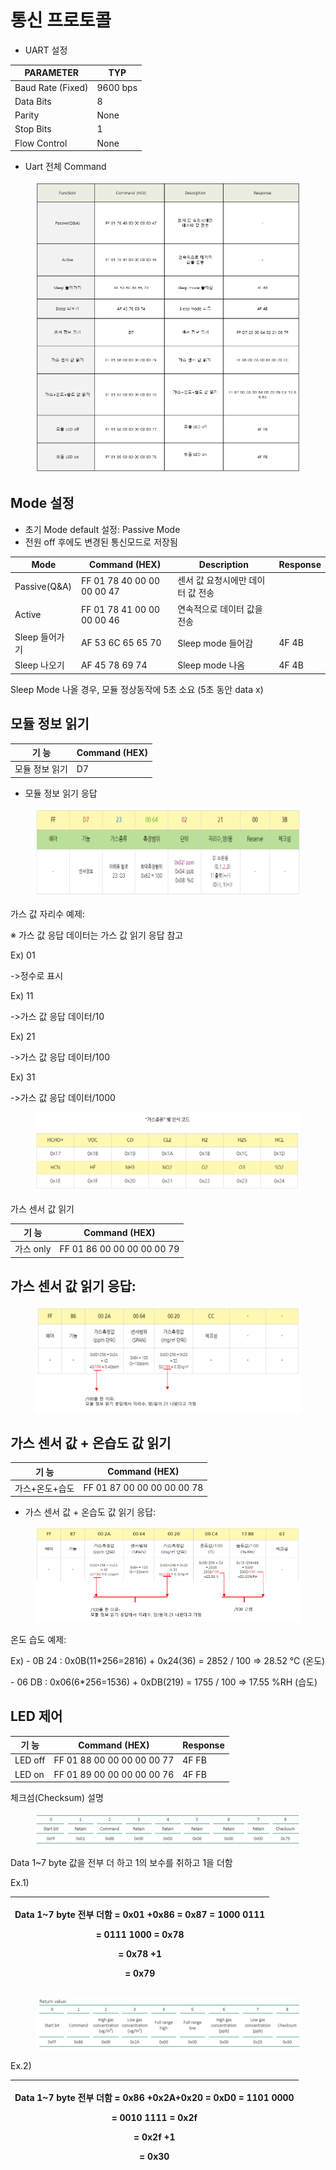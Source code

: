 # 통신 프로토콜

* UART 설정

| PARAMETER         | TYP      |
| ----------------- | -------- |
| Baud Rate (Fixed) | 9600 bps |
| Data Bits         | 8        |
| Parity            | None     |
| Stop Bits         | 1        |
| Flow Control      | None     |



* Uart 전체 Command

<figure><img src="../../../../.gitbook/assets/all_uart_command.PNG" alt=""><figcaption></figcaption></figure>

## Mode 설정

* 초기 Mode default 설정: Passive Mode
* 전원 off 후에도 변경된 통신모드로 저장됨

| Mode          | Command (HEX)              | Description         | Response |
| ------------- | -------------------------- | ------------------- | -------- |
| Passive(Q\&A) | FF 01 78 40 00 00 00 00 47 | 센서 값 요청시에만 데이터 값 전송 |          |
| Active        | FF 01 78 41 00 00 00 00 46 | 연속적으로 데이터 값을 전송     |          |
| Sleep 들어가기    | AF 53 6C 65 65 70          | Sleep mode 들어감      | 4F 4B    |
| Sleep 나오기     | AF 45 78 69 74             | Sleep mode 나옴       | 4F 4B    |



Sleep Mode 나올 경우, 모듈 정상동작에 5초 소요 (5초 동안 data x)

## 모듈 정보 읽기

| 기 능      | Command (HEX) |
| -------- | ------------- |
| 모듈 정보 읽기 | D7            |



* 모듈 정보 읽기 응답

<figure><img src="../../../../.gitbook/assets/module_information_response.PNG" alt=""><figcaption></figcaption></figure>

가스 값 자리수 예제:

※     가스 값 응답 데이터는 가스 값 읽기 응답 참고

Ex) 01

\->정수로 표시

Ex) 11

\->가스 값 응답 데이터/10

Ex) 21

\->가스 값 응답 데이터/100

Ex) 31

\->가스 값 응답 데이터/1000



<figure><img src="../../../../.gitbook/assets/gas_type.PNG" alt=""><figcaption></figcaption></figure>

&#x20;가스 센서 값 읽기

| 기 능     | Command (HEX)              |
| ------- | -------------------------- |
| 가스 only | FF 01 86 00 00 00 00 00 79 |



## 가스 센서 값 읽기 응답:

<figure><img src="../../../../.gitbook/assets/module_gas_value_response.PNG" alt=""><figcaption></figcaption></figure>

## 가스 센서 값 + 온습도 값 읽기

| 기 능      | Command (HEX)              |
| -------- | -------------------------- |
| 가스+온도+습도 | FF 01 87 00 00 00 00 00 78 |

* 가스 센서 값 + 온습도 값 읽기 응답:

<figure><img src="../../../../.gitbook/assets/module_gas_value_and_temp_response.PNG" alt=""><figcaption></figcaption></figure>

온도 습도 예제:

Ex) - 0B 24 : 0x0B(11\*256=2816) + 0x24(36) = 2852 / 100 => 28.52 ℃ (온도)

&#x20;\- 06 DB : 0x06(6\*256=1536) + 0xDB(219) = 1755 / 100 => 17.55 %RH (습도)

## &#x20;LED 제어

&#x20;

| 기 능     | Command (HEX)              | Response |
| ------- | -------------------------- | -------- |
| LED off | FF 01 88 00 00 00 00 00 77 | 4F FB    |
| LED on  | FF 01 89 00 00 00 00 00 76 | 4F FB    |

체크섬(Checksum) 설명

&#x20;

<figure><img src="../../../../.gitbook/assets/checksum_one.PNG" alt=""><figcaption></figcaption></figure>

Data 1\~7 byte 값을 전부 더 하고 1의 보수를 취하고 1을 더함

Ex.1)

| <p>Data 1~7 byte 전부 더함 = 0x01 +0x86 = 0x87 = 1000 0111</p><p>= 0111 1000 = 0x78</p><p>= 0x78 +1</p><p>= 0x79</p> |
| ---------------------------------------------------------------------------------------------------------------- |

&#x20;

<figure><img src="../../../../.gitbook/assets/checksum_two.PNG" alt=""><figcaption></figcaption></figure>

&#x20;

Ex.2)

| <p>Data 1~7 byte 전부 더함 = 0x86 +0x2A+0x20 = 0xD0 = 1101 0000</p><p>= 0010 1111 = 0x2f</p><p>= 0x2f +1</p><p>= 0x30</p> |
| --------------------------------------------------------------------------------------------------------------------- |







